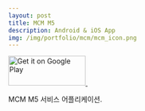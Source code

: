 ```yaml
---
layout: post
title: MCM M5
description: Android & iOS App
img: /img/portfolio/mcm/mcm_icon.png
---
```


<div class="col three caption">
	<a href='https://play.google.com/store/apps/details?id=com.mcm.app.hybrid&pcampaignid=MKT-Other-global-all-co-prtnr-py-PartBadge-Mar2515-1'>
		<img alt='Get it on Google Play' src='https://play.google.com/intl/ko/badges/images/generic/en_badge_web_generic.png' style='width:155px;height:60px;'/>
	</a>
	<a href="https://apps.apple.com/kr/app/id983951043?mt=8" style="display:inline-block;overflow:hidden;background:url(https://linkmaker.itunes.apple.com/en-us/badge-lrg.svg?releaseDate=2015-09-23&kind=iossoftware&bubble=apple_music) no-repeat;width:135px;height:40px;margin:10px;"></a>
</div>

MCM M5 서비스 어플리케이션.


<div class="img_row">
	<img class="col one" src="{{ site.baseurl }}/img/portfolio/mcm/mcm_1.jpeg" alt="" title="screenshot1 image"/>
	<img class="col one" src="{{ site.baseurl }}/img/portfolio/mcm/mcm_2.jpeg" alt="" title="screenshot2 image"/>
	<img class="col one" src="{{ site.baseurl }}/img/portfolio/mcm/mcm_3.jpeg" alt="" title="screenshot3 image"/>
</div>
<div class="img_row">
	<img class="col one" src="{{ site.baseurl }}/img/portfolio/mcm/mcm_4.jpeg" alt="" title="screenshot4 image"/>
</div>